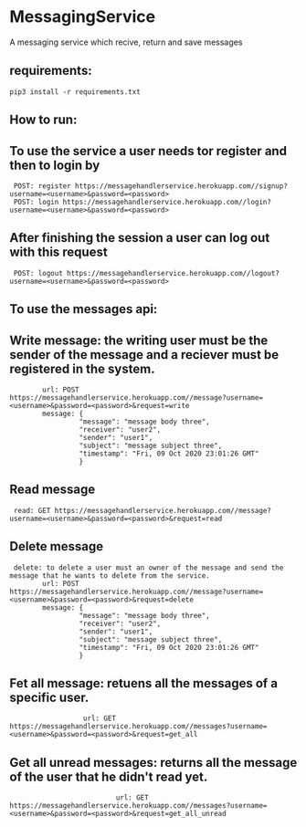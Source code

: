 # MessagingService
A messaging service which recive, return and save messages
## requirements:
    pip3 install -r requirements.txt
## How to run:
## To use the service a user needs tor register and then to login by
     POST: register https://messagehandlerservice.herokuapp.com//signup?username=<username>&password=<password>
     POST: login https://messagehandlerservice.herokuapp.com//login?username=<username>&password=<password>
## After finishing the session a user can log out with this request
     POST: logout https://messagehandlerservice.herokuapp.com//logout?username=<username>&password=<password>
## To use the messages api:
## Write message: the writing user must be the sender of the message and a reciever must be registered in the system.
            url: POST https://messagehandlerservice.herokuapp.com//message?username=<username>&password=<password>&request=write
            message: {
                     "message": "message body three",
                     "receiver": "user2",
                     "sender": "user1",
                     "subject": "message subject three",
                     "timestamp": "Fri, 09 Oct 2020 23:01:26 GMT"
                     }
## Read message
     read: GET https://messagehandlerservice.herokuapp.com//message?username=<username>&password=<password>&request=read
## Delete message
     delete: to delete a user must an owner of the message and send the message that he wants to delete from the service.
            url: POST https://messagehandlerservice.herokuapp.com//message?username=<username>&password=<password>&request=delete
            message: {
                     "message": "message body three",
                     "receiver": "user2",
                     "sender": "user1",
                     "subject": "message subject three",
                     "timestamp": "Fri, 09 Oct 2020 23:01:26 GMT"
                     }
 ## Fet all message: retuens all the messages of a specific user.
                      url: GET https://messagehandlerservice.herokuapp.com//messages?username=<username>&password=<password>&request=get_all
     
## Get all unread messages: returns all the message of the user that he didn't read yet.
                              url: GET https://messagehandlerservice.herokuapp.com//messages?username=<username>&password=<password>&request=get_all_unread
